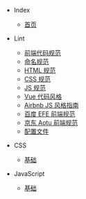 <!--
 * @Author: Shaw
 * @Date: 2021-06-15 14:38:24
 * @Description: 侧边栏
 * @LastEditors: Shaw
 * @LastEditTime: 2021-06-25 15:23:38
-->

- Index

  - [首页](index.md '首页')

- Lint

  - [前端代码规范](lint/index.md '前端代码规范')
  - [命名规范](lint/name.md '命名规范')
  - [HTML 规范](lint/html.md 'HTML规范')
  - [CSS 规范](lint/css.md 'CSS规范')
  - [JS 规范](lint/js.md 'JS规范')
  - [Vue 代码风格](lint/vue.md 'Vue代码风格')
  - [Airbnb JS 风格指南](lint/airbnb.md 'Airbnb风格指南')
  - [百度 EFE 前端规范](baidu/index.md '百度前端规范')
  - [京东 Aotu 前端规范](aotu/index.md '京东前端规范')
  - [配置文件](lint/config.md '配置文件')

- CSS

  - [基础](css/index.md 'CSS基础')

- JavaScript

  - [基础](js/index.md 'JS基础')

